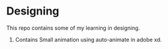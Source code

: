 # Designing
This repo contains some of my learning in designing.

1. Contains Small animation using auto-animate in adobe xd.
